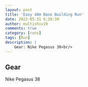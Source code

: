 ```yaml
---
layout: post
title: 'Easy 48m Base Building Run'
date: 2022-05-31 6:20:39
author: multishiv19
comments: true
category: [runs]
tags: [Run]
description: |
    Gear: Nike Pegasus 38<br/>
---
```


## Gear
Nike Pegasus 38



<div width='100%' class='strava-embed-placeholder' data-embed-type='activity' data-embed-id='7228475048'></div>
<script src='https://strava-embeds.com/embed.js'></script>
